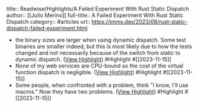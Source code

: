 title:: Readwise/Highlights/A Failed Experiment With Rust Static Dispatch
author:: [[Julio Merino]]
full-title:: A Failed Experiment With Rust Static Dispatch
category:: #articles
url:: https://jmmv.dev/2023/08/rust-static-dispatch-failed-experiment.html
- the binary sizes are larger when using dynamic dispatch. Some test binaries are smaller indeed, but this is most likely due to how the tests changed and not necessarily because of the switch from static to dynamic dispatch. ([View Highlight](https://read.readwise.io/read/01hf8hptj33p4r7559p445nzgh)) #Highlight #[[2023-11-15]]
- None of my web services are CPU-bound so the cost of the virtual function dispatch is negligible. ([View Highlight](https://read.readwise.io/read/01hf8hqqr9pnsay8h05mfbhpec)) #Highlight #[[2023-11-15]]
- Some people, when confronted with a problem, think "I know, I'll use macros." Now they have two problems. ([View Highlight](https://read.readwise.io/read/01hf8hs0txpdfc0prddr33z25b)) #Highlight #[[2023-11-15]]